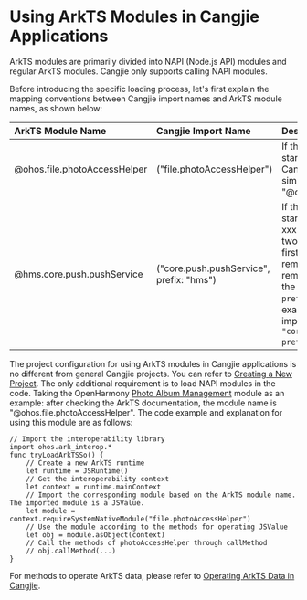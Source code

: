 # Using ArkTS Modules in Cangjie Applications

ArkTS modules are primarily divided into NAPI (Node.js API) modules and regular ArkTS modules. Cangjie only supports calling NAPI modules.

Before introducing the specific loading process, let's first explain the mapping conventions between Cangjie import names and ArkTS module names, as shown below:

| ArkTS Module Name            | Cangjie Import Name                      | Description                                                  |
| :--------------------------- | :--------------------------------------- | :----------------------------------------------------------- |
| @ohos.file.photoAccessHelper | ("file.photoAccessHelper")               | If the ArkTS module name starts with @ohos, the Cangjie import name simply removes the "@ohos." prefix. |
| @hms.core.push.pushService   | ("core.push.pushService", prefix: "hms") | If the ArkTS module name starts with @xxx (where xxx is not ohos), there are two import names. The first name is the remaining part after removing "@xxx.", and the second parameter is `prefix: "xxx"`. For this example, the Cangjie import name is `"core.push.pushService", prefix: "hms"`. |

The project configuration for using ArkTS modules in Cangjie applications is no different from general Cangjie projects. You can refer to [Creating a New Project](https://docs.openharmony.cn/pages/v5.1/zh-cn/application-dev/quick-start/start-with-ets-stage.md). The only additional requirement is to load NAPI modules in the code. Taking the OpenHarmony [Photo Album Management](https://docs.openharmony.cn/pages/v5.1/zh-cn/application-dev/reference/apis-media-library-kit/js-apis-photoAccessHelper.md) module as an example: after checking the ArkTS documentation, the module name is "@ohos.file.photoAccessHelper". The code example and explanation for using this module are as follows:

```cangjie
// Import the interoperability library
import ohos.ark_interop.*
func tryLoadArkTSSo() {
    // Create a new ArkTS runtime
    let runtime = JSRuntime()
    // Get the interoperability context
    let context = runtime.mainContext
    // Import the corresponding module based on the ArkTS module name. The imported module is a JSValue.
    let module = context.requireSystemNativeModule("file.photoAccessHelper")
    // Use the module according to the methods for operating JSValue
    let obj = module.asObject(context)
    // Call the methods of photoAccessHelper through callMethod
    // obj.callMethod(...)
}
```

For methods to operate ArkTS data, please refer to [Operating ArkTS Data in Cangjie](./operating_ArkTS_data.md).